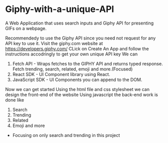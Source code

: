 # Giphy-with-a-unique-API
A Web Application that uses search inputs and Giphy API for presenting GIFs on a webpage.

Recommendedy to use the Giphy API since you need not request for any API key to use it.
Visit the giphy.com website at https://developers.giphy.com/
CLick on Create An App and follow the instructions accodringly to get your own unique API key
We can 
1. Fetch API - Wraps fetches to the GIPHY API and returns typed response. Fetch trending, search, related, emoji and more.(Focused)
2. React SDK - UI Component library using React.
3. JavaScript SDK - UI Components you can append to the DOM.

Now we can get started
Using the html file and css stylesheet we can design the front-end of the website
Using javascript the back-end work is done like
1. Search
2. Trending
3. Related
4. Emoji
   and more
  - Focusing on only search and trending in this project
  

   
   
